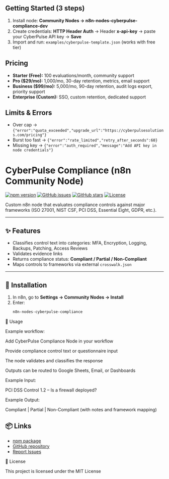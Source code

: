 ## Getting Started (3 steps)

1) Install node: **Community Nodes → n8n-nodes-cyberpulse-compliance-dev**
2) Create credentials: **HTTP Header Auth** → Header **x-api-key** → paste your CyberPulse API key → **Save**
3) Import and run: `examples/cyberpulse-template.json` (works with free tier)

## Pricing
- **Starter (Free):** 100 evaluations/month, community support
- **Pro ($29/mo):** 1,000/mo, 30-day retention, metrics, email support
- **Business ($99/mo):** 5,000/mo, 90-day retention, audit logs export, priority support
- **Enterprise (Custom):** SSO, custom retention, dedicated support

## Limits & Errors
- Over cap → `{"error":"quota_exceeded","upgrade_url":"https://cyberpulsesolutions.com/pricing"}`
- Burst too fast → `{"error":"rate_limited","retry_after_seconds":60}`
- Missing key → `{"error":"auth_required","message":"Add API key in node credentials"}`

# CyberPulse Compliance (n8n Community Node)

[![npm version](https://img.shields.io/npm/v/n8n-nodes-cyberpulse-compliance.svg)](https://www.npmjs.com/package/n8n-nodes-cyberpulse-compliance)
[![GitHub issues](https://img.shields.io/github/issues/gitadta/n8n-nodes-cyberpulse-compliance)](https://github.com/gitadta/n8n-nodes-cyberpulse-compliance/issues)
[![GitHub stars](https://img.shields.io/github/stars/gitadta/n8n-nodes-cyberpulse-compliance)](https://github.com/gitadta/n8n-nodes-cyberpulse-compliance/stargazers)
[![License](https://img.shields.io/npm/l/n8n-nodes-cyberpulse-compliance.svg)](./LICENSE)

Custom n8n node that evaluates compliance controls against major frameworks (ISO 27001, NIST CSF, PCI DSS, Essential Eight, GDPR, etc.).

---

## ✨ Features
- Classifies control text into categories: MFA, Encryption, Logging, Backups, Patching, Access Reviews  
- Validates evidence links  
- Returns compliance status: **Compliant / Partial / Non-Compliant**  
- Maps controls to frameworks via external `crosswalk.json`  

---

## 🚀 Installation
1. In n8n, go to **Settings → Community Nodes → Install**  
2. Enter:
   ```bash
   n8n-nodes-cyberpulse-compliance
🔧 Usage

Example workflow:

Add CyberPulse Compliance Node in your workflow

Provide compliance control text or questionnaire input

The node validates and classifies the response

Outputs can be routed to Google Sheets, Email, or Dashboards

Example Input:

PCI DSS Control 1.2 – Is a firewall deployed?


Example Output:

Compliant | Partial | Non-Compliant (with notes and framework mapping)

## 📦 Links
- [npm package](https://www.npmjs.com/package/n8n-nodes-cyberpulse-compliance)
- [GitHub repository](https://github.com/gitadta/n8n-nodes-cyberpulse-compliance)
- [Report Issues](https://github.com/gitadta/n8n-nodes-cyberpulse-compliance/issues)


📜 License

This project is licensed under the MIT License
